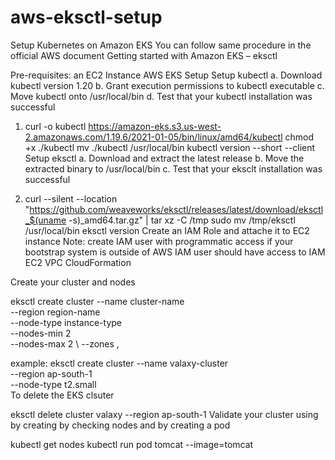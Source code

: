# aws-eksctl-setup

Setup Kubernetes on Amazon EKS
You can follow same procedure in the official AWS document Getting started with Amazon EKS – eksctl

Pre-requisites:
an EC2 Instance
AWS EKS Setup
Setup kubectl
a. Download kubectl version 1.20
b. Grant execution permissions to kubectl executable
c. Move kubectl onto /usr/local/bin
d. Test that your kubectl installation was successful

1) curl -o kubectl https://amazon-eks.s3.us-west-2.amazonaws.com/1.19.6/2021-01-05/bin/linux/amd64/kubectl
   chmod +x ./kubectl
   mv ./kubectl /usr/local/bin 
   kubectl version --short --client
   Setup eksctl
   a. Download and extract the latest release
   b. Move the extracted binary to /usr/local/bin
   c. Test that your eksclt installation was successful

2) curl --silent --location "https://github.com/weaveworks/eksctl/releases/latest/download/eksctl_$(uname -s)_amd64.tar.gz" | tar xz -C /tmp
   sudo mv /tmp/eksctl /usr/local/bin
   eksctl version
   Create an IAM Role and attache it to EC2 instance
   Note: create IAM user with programmatic access if your bootstrap system is outside of AWS
   IAM user should have access to
   IAM
   EC2
   VPC
   CloudFormation

Create your cluster and nodes

eksctl create cluster --name cluster-name  \
--region region-name \
--node-type instance-type \
--nodes-min 2 \
--nodes-max 2 \ 
--zones <AZ-1>,<AZ-2>

example:
eksctl create cluster --name valaxy-cluster \
   --region ap-south-1 \
--node-type t2.small \
To delete the EKS clsuter

eksctl delete cluster valaxy --region ap-south-1
Validate your cluster using by creating by checking nodes and by creating a pod

kubectl get nodes
kubectl run pod tomcat --image=tomcat
